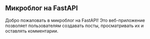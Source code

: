 ## Микроблог на FastAPI
Добро пожаловать в микроблог на FastAPI! Это веб-приложение позволяет пользователям создавать посты, просматривать их и оставлять комментарии.

[//]: # (## Как установить)

[//]: # (1. Склонируйте репозиторий с помощью команды git clone https://github.com/your_username/microblog.git.)

[//]: # (2. Перейдите в папку с проектом: cd microblog.)

[//]: # (3. Установите зависимости: pip install -r requirements.txt.)

[//]: # (4. Создайте базу данных:  uvicorn --reload app:main.)

[//]: # (5. Откройте приложение в браузере: http://127.0.0.1:8000.)